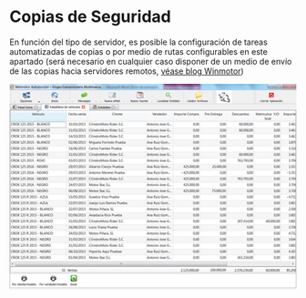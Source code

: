 # Copias de Seguridad

En función del tipo de servidor, es posible la configuración de tareas automatizadas de copias o por medio de rutas configurables en este apartado \(será necesario en cualquier caso disponer de un medio de envío de las copias hacia servidores remotos, [véase blog Winmotor](https://winmotor402721779.wordpress.com/2020/04/07/informacion-importante-copias-de-seguridad/)\)

![](../../../.gitbook/assets/image%20%28187%29.png)

